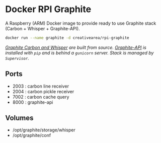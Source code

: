 # Docker RPI Graphite

A Raspberry (ARM) Docker image to provide ready to use Graphite stack (Carbon + Whisper + Graphite-API).

```bash
docker run --name graphite -d creativearea/rpi-graphite
```

*[Graphite Carbon and Whisper](http://graphite.readthedocs.io/) are built from source. [Graphite-API](https://graphite-api.readthedocs.io) is installed with `pip` and is behind a `gunicorn` server. Stack is managed by `Supervisor`.*

## Ports

- 2003 : carbon line receiver
- 2004 : carbon pickle receiver
- 7002 : carbon cache query
- 8000 : graphite-api

## Volumes

- /opt/graphite/storage/whisper
- /opt/graphite/conf
